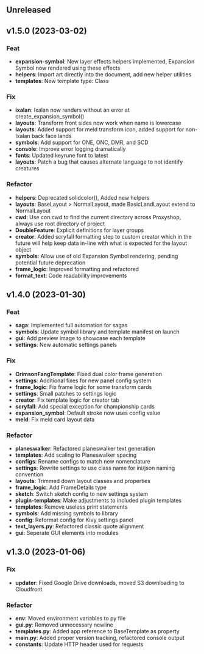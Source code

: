 ## Unreleased

## v1.5.0 (2023-03-02)

### Feat

- **expansion-symbol**: New layer effects helpers implemented, Expansion Symbol now rendered using these effects
- **helpers**: Import art directly into the document, add new helper utilities
- **templates**: New template type: Class

### Fix

- **ixalan**: Ixalan now renders without an error at create_expansion_symbol()
- **layouts**: Transform front sides now work when name is lowercase
- **layouts**: Added support for meld transform icon, added support for non-Ixalan back face lands
- **symbols**: Add support for ONE, ONC, DMR, and SCD
- **console**: Improve error logging dramatically
- **fonts**: Updated keyrune font to latest
- **layouts**: Patch a bug that causes alternate language to not identify creatures

### Refactor

- **helpers**: Deprecated solidcolor(), Added new helpers
- **layouts**: BaseLayout > NormalLayout, made BasicLandLayout extend to NormalLayout
- **cwd**: Use con.cwd to find the current directory across Proxyshop, always use root directory of project
- **DoubleFeature**: Explicit definitions for layer groups
- **creator**: Added scryfall formatting step to custom creator which in the future will help keep data in-line with what is expected for the layout object
- **symbols**: Allow use of old Expansion Symbol rendering, pending potential future deprecation
- **frame_logic**: Improved formatting and refactored
- **format_text**: Code readability improvements

## v1.4.0 (2023-01-30)

### Feat

- **saga**: Implemented full automation for sagas
- **symbols**: Update symbol library and template manifest on launch
- **gui**: Add preview image to showcase each template
- **settings**: New automatic settings panels

### Fix

- **CrimsonFangTemplate**: Fixed dual color frame generation
- **settings**: Additional fixes for new panel config system
- **frame_logic**: Fix frame logic for some transform cards
- **settings**: Small patches to settings logic
- **creator**: Fix template logic for creator tab
- **scryfall**: Add special exception for championship cards
- **expansion_symbol**: Default stroke now uses config value
- **meld**: Fix meld card layout data

### Refactor

- **planeswalker**: Refactored planeswalker text generation
- **templates**: Add scaling to Planeswalker spacing
- **configs**: Rename configs to match new nomenclature
- **settings**: Rewrite settings to use class name for ini/json naming convention
- **layouts**: Trimmed down layout classes and properties
- **frame_logic**: Add FrameDetails type
- **sketch**: Switch sketch config to new settings system
- **plugin-templates**: Make adjustments to included plugin templates
- **templates**: Remove useless print statements
- **symbols**: Add missing symbols to library
- **config**: Reformat config for Kivy settings panel
- **text_layers.py**: Refactored classic quote alignment
- **gui**: Seperate GUI elements into modules

## v1.3.0 (2023-01-06)

### Fix

- **updater**: Fixed Google Drive downloads, moved S3 downloading to Cloudfront

### Refactor

- **__env__**: Moved environment variables to py file
- **gui.py**: Removed unnecessary newline
- **templates.py**: Added app reference to BaseTemplate as property
- **main.py**: Added proper version tracking, refactored console output
- **constants**: Update HTTP header used for requests
